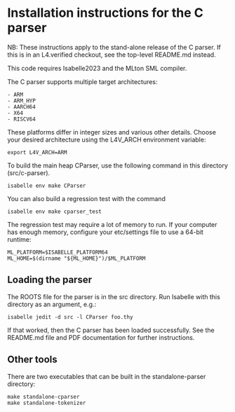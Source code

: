 <!--
  Copyright 2020, Data61, CSIRO (ABN 41 687 119 230)

  SPDX-License-Identifier: BSD-2-Clause
-->

# Installation instructions for the C parser

NB: These instructions apply to the stand-alone release of the C parser.
If this is in an L4.verified checkout, see the top-level README.md instead.

This code requires Isabelle2023 and the MLton SML compiler.

The C parser supports multiple target architectures:

    - ARM
    - ARM_HYP
    - AARCH64
    - X64
    - RISCV64

These platforms differ in integer sizes and various other details.
Choose your desired architecture using the L4V_ARCH environment variable:

    export L4V_ARCH=ARM

To build the main heap CParser, use the following command in this directory (src/c-parser).

    isabelle env make CParser

You can also build a regression test with the command

    isabelle env make cparser_test

The regression test may require a lot of memory to run. If your computer has
enough memory, configure your etc/settings file to use a 64-bit runtime:

    ML_PLATFORM=$ISABELLE_PLATFORM64
    ML_HOME=$(dirname "${ML_HOME}")/$ML_PLATFORM

## Loading the parser

The ROOTS file for the parser is in the src directory.
Run Isabelle with this directory as an argument, e.g.:

    isabelle jedit -d src -l CParser foo.thy

If that worked, then the C parser has been loaded successfully.
See the README.md file and PDF documentation for further instructions.

## Other tools

There are two executables that can be built in the standalone-parser directory:

    make standalone-cparser
    make standalone-tokenizer
